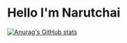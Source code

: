 <h1>Hello I'm Narutchai</h1>

[![Anurag's GitHub stats](https://github-readme-stats.vercel.app/api?username=Narutchai01)](https://github.com/anuraghazra/github-readme-stats)
